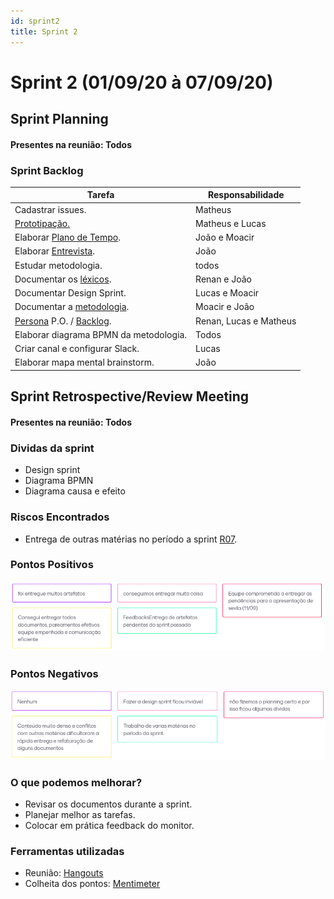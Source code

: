 ```yaml
---
id: sprint2
title: Sprint 2
---
```


# Sprint 2 (01/09/20 à 07/09/20)


## Sprint Planning

#### Presentes na reunião: Todos

###  Sprint Backlog

|Tarefa|Responsabilidade|
|---|----|
|Cadastrar issues. |Matheus|
|[Prototipação.](https://github.com/UnBArqDsw/2020.1_G7_TCM/blob/master/docs/base/prototipo_alta_fidelidade.md) |Matheus e Lucas|
|Elaborar [Plano de Tempo](https://github.com/UnBArqDsw/2020.1_G7_TCM/blob/master/docs/base/Gerenciamento_Cronograma.md). |João e Moacir|
|Elaborar [Entrevista](https://github.com/UnBArqDsw/2020.1_G7_TCM/blob/master/docs/base/entrevista.md). |João|
|Estudar metodologia. |todos|
|Documentar os [léxicos](https://github.com/UnBArqDsw/2020.1_G7_TCM/blob/master/docs/base/lexicos.md). |Renan e João|
|Documentar Design Sprint. |Lucas e Moacir|
|Documentar a [metodologia](https://github.com/UnBArqDsw/2020.1_G7_TCM/blob/master/docs/base/metodologia.md). |Moacir e João|
|[Persona](https://github.com/UnBArqDsw/2020.1_G7_TCM/blob/master/docs/base/personas.md) P.O. / [Backlog](https://github.com/UnBArqDsw/2020.1_G7_TCM/blob/master/docs/base/backlog.md). |Renan, Lucas e Matheus|
|Elaborar diagrama BPMN da metodologia. |Todos|
|Criar canal e configurar Slack. |Lucas|
|Elaborar mapa mental brainstorm. |João|


## Sprint Retrospective/Review Meeting

#### Presentes na reunião: Todos

### Dividas da sprint
- Design sprint
- Diagrama BPMN
- Diagrama causa e efeito


### Riscos Encontrados

- Entrega de outras matérias no período a sprint [R07](https://github.com/UnBArqDsw/2020.1_G7_TCM/blob/master/docs/base/plano_de_gerencia_de_risco.md).

### Pontos Positivos

![pontos positivos](../assets/Sprints/S2-positivos.png)

### Pontos Negativos

![pontos negativos](../assets/Sprints/S2-negativos.png)

### O que podemos melhorar?
- Revisar os documentos durante a sprint.
- Planejar melhor as tarefas.
- Colocar em prática feedback do monitor.


### Ferramentas utilizadas

- Reunião: [Hangouts](https://hangouts.google.com/)
- Colheita dos pontos: [Mentimeter](https://www.mentimeter.com/)



